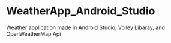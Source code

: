 # WeatherApp_Android_Studio
Weather application made in Android Studio, Volley Libaray, and OpenWeatherMap Api
